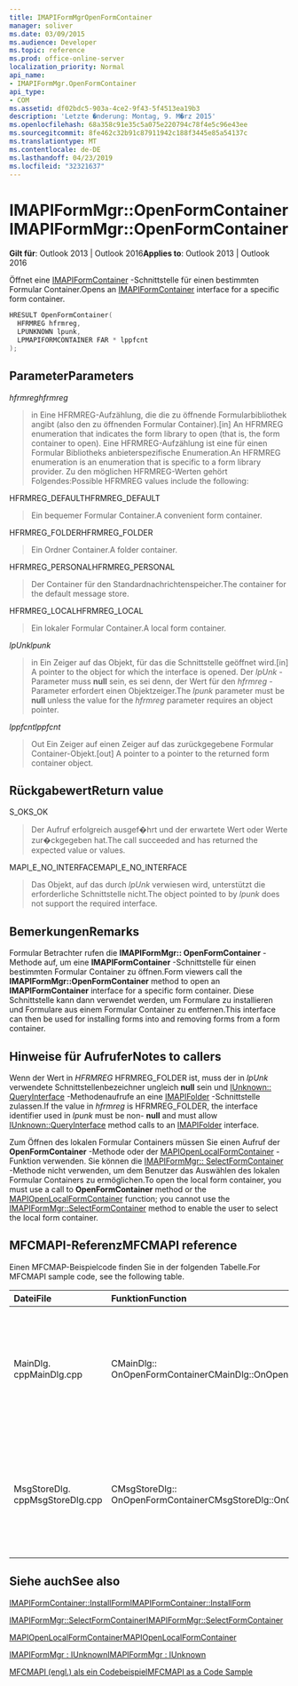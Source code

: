```yaml
---
title: IMAPIFormMgrOpenFormContainer
manager: soliver
ms.date: 03/09/2015
ms.audience: Developer
ms.topic: reference
ms.prod: office-online-server
localization_priority: Normal
api_name:
- IMAPIFormMgr.OpenFormContainer
api_type:
- COM
ms.assetid: df02bdc5-903a-4ce2-9f43-5f4513ea19b3
description: 'Letzte �nderung: Montag, 9. M�rz 2015'
ms.openlocfilehash: 68a358c91e35c5a075e220794c78f4e5c96e43ee
ms.sourcegitcommit: 8fe462c32b91c87911942c188f3445e85a54137c
ms.translationtype: MT
ms.contentlocale: de-DE
ms.lasthandoff: 04/23/2019
ms.locfileid: "32321637"
---
```

# <a name="imapiformmgropenformcontainer"></a><span data-ttu-id="fb120-103">IMAPIFormMgr::OpenFormContainer</span><span class="sxs-lookup"><span data-stu-id="fb120-103">IMAPIFormMgr::OpenFormContainer</span></span>

  
  
<span data-ttu-id="fb120-104">**Gilt für**: Outlook 2013 | Outlook 2016</span><span class="sxs-lookup"><span data-stu-id="fb120-104">**Applies to**: Outlook 2013 | Outlook 2016</span></span> 
  
<span data-ttu-id="fb120-105">Öffnet eine [IMAPIFormContainer](imapiformcontaineriunknown.md) -Schnittstelle für einen bestimmten Formular Container.</span><span class="sxs-lookup"><span data-stu-id="fb120-105">Opens an [IMAPIFormContainer](imapiformcontaineriunknown.md) interface for a specific form container.</span></span> 
  
```cpp
HRESULT OpenFormContainer(
  HFRMREG hfrmreg,
  LPUNKNOWN lpunk,
  LPMAPIFORMCONTAINER FAR * lppfcnt
);
```

## <a name="parameters"></a><span data-ttu-id="fb120-106">Parameter</span><span class="sxs-lookup"><span data-stu-id="fb120-106">Parameters</span></span>

 <span data-ttu-id="fb120-107">_hfrmreg_</span><span class="sxs-lookup"><span data-stu-id="fb120-107">_hfrmreg_</span></span>
  
> <span data-ttu-id="fb120-108">in Eine HFRMREG-Aufzählung, die die zu öffnende Formularbibliothek angibt (also den zu öffnenden Formular Container).</span><span class="sxs-lookup"><span data-stu-id="fb120-108">[in] An HFRMREG enumeration that indicates the form library to open (that is, the form container to open).</span></span> <span data-ttu-id="fb120-109">Eine HFRMREG-Aufzählung ist eine für einen Formular Bibliotheks anbieterspezifische Enumeration.</span><span class="sxs-lookup"><span data-stu-id="fb120-109">An HFRMREG enumeration is an enumeration that is specific to a form library provider.</span></span> <span data-ttu-id="fb120-110">Zu den möglichen HFRMREG-Werten gehört Folgendes:</span><span class="sxs-lookup"><span data-stu-id="fb120-110">Possible HFRMREG values include the following:</span></span>
    
<span data-ttu-id="fb120-111">HFRMREG_DEFAULT</span><span class="sxs-lookup"><span data-stu-id="fb120-111">HFRMREG_DEFAULT</span></span> 
  
> <span data-ttu-id="fb120-112">Ein bequemer Formular Container.</span><span class="sxs-lookup"><span data-stu-id="fb120-112">A convenient form container.</span></span>
    
<span data-ttu-id="fb120-113">HFRMREG_FOLDER</span><span class="sxs-lookup"><span data-stu-id="fb120-113">HFRMREG_FOLDER</span></span> 
  
> <span data-ttu-id="fb120-114">Ein Ordner Container.</span><span class="sxs-lookup"><span data-stu-id="fb120-114">A folder container.</span></span> 
    
<span data-ttu-id="fb120-115">HFRMREG_PERSONAL</span><span class="sxs-lookup"><span data-stu-id="fb120-115">HFRMREG_PERSONAL</span></span> 
  
> <span data-ttu-id="fb120-116">Der Container für den Standardnachrichtenspeicher.</span><span class="sxs-lookup"><span data-stu-id="fb120-116">The container for the default message store.</span></span> 
    
<span data-ttu-id="fb120-117">HFRMREG_LOCAL</span><span class="sxs-lookup"><span data-stu-id="fb120-117">HFRMREG_LOCAL</span></span> 
  
> <span data-ttu-id="fb120-118">Ein lokaler Formular Container.</span><span class="sxs-lookup"><span data-stu-id="fb120-118">A local form container.</span></span> 
    
 <span data-ttu-id="fb120-119">_lpUnk_</span><span class="sxs-lookup"><span data-stu-id="fb120-119">_lpunk_</span></span>
  
> <span data-ttu-id="fb120-120">in Ein Zeiger auf das Objekt, für das die Schnittstelle geöffnet wird.</span><span class="sxs-lookup"><span data-stu-id="fb120-120">[in] A pointer to the object for which the interface is opened.</span></span> <span data-ttu-id="fb120-121">Der _lpUnk_ -Parameter muss **null** sein, es sei denn, der Wert für den _hfrmreg_ -Parameter erfordert einen Objektzeiger.</span><span class="sxs-lookup"><span data-stu-id="fb120-121">The  _lpunk_ parameter must be **null** unless the value for the  _hfrmreg_ parameter requires an object pointer.</span></span> 
    
 <span data-ttu-id="fb120-122">_lppfcnt_</span><span class="sxs-lookup"><span data-stu-id="fb120-122">_lppfcnt_</span></span>
  
> <span data-ttu-id="fb120-123">Out Ein Zeiger auf einen Zeiger auf das zurückgegebene Formular Container-Objekt.</span><span class="sxs-lookup"><span data-stu-id="fb120-123">[out] A pointer to a pointer to the returned form container object.</span></span>
    
## <a name="return-value"></a><span data-ttu-id="fb120-124">Rückgabewert</span><span class="sxs-lookup"><span data-stu-id="fb120-124">Return value</span></span>

<span data-ttu-id="fb120-125">S_OK</span><span class="sxs-lookup"><span data-stu-id="fb120-125">S_OK</span></span> 
  
> <span data-ttu-id="fb120-126">Der Aufruf erfolgreich ausgef�hrt und der erwartete Wert oder Werte zur�ckgegeben hat.</span><span class="sxs-lookup"><span data-stu-id="fb120-126">The call succeeded and has returned the expected value or values.</span></span>
    
<span data-ttu-id="fb120-127">MAPI_E_NO_INTERFACE</span><span class="sxs-lookup"><span data-stu-id="fb120-127">MAPI_E_NO_INTERFACE</span></span> 
  
> <span data-ttu-id="fb120-128">Das Objekt, auf das durch _lpUnk_ verwiesen wird, unterstützt die erforderliche Schnittstelle nicht.</span><span class="sxs-lookup"><span data-stu-id="fb120-128">The object pointed to by  _lpunk_ does not support the required interface.</span></span> 
    
## <a name="remarks"></a><span data-ttu-id="fb120-129">Bemerkungen</span><span class="sxs-lookup"><span data-stu-id="fb120-129">Remarks</span></span>

<span data-ttu-id="fb120-130">Formular Betrachter rufen die **IMAPIFormMgr:: OpenFormContainer** -Methode auf, um eine **IMAPIFormContainer** -Schnittstelle für einen bestimmten Formular Container zu öffnen.</span><span class="sxs-lookup"><span data-stu-id="fb120-130">Form viewers call the **IMAPIFormMgr::OpenFormContainer** method to open an **IMAPIFormContainer** interface for a specific form container.</span></span> <span data-ttu-id="fb120-131">Diese Schnittstelle kann dann verwendet werden, um Formulare zu installieren und Formulare aus einem Formular Container zu entfernen.</span><span class="sxs-lookup"><span data-stu-id="fb120-131">This interface can then be used for installing forms into and removing forms from a form container.</span></span> 
  
## <a name="notes-to-callers"></a><span data-ttu-id="fb120-132">Hinweise für Aufrufer</span><span class="sxs-lookup"><span data-stu-id="fb120-132">Notes to callers</span></span>

<span data-ttu-id="fb120-133">Wenn der Wert in _HFRMREG_ HFRMREG_FOLDER ist, muss der in _lpUnk_ verwendete Schnittstellenbezeichner ungleich **null** sein und [IUnknown:: QueryInterface](https://msdn.microsoft.com/library/ms682521%28v=VS.85%29.aspx) -Methodenaufrufe an eine [IMAPIFolder](imapifolderimapicontainer.md) -Schnittstelle zulassen.</span><span class="sxs-lookup"><span data-stu-id="fb120-133">If the value in  _hfrmreg_ is HFRMREG_FOLDER, the interface identifier used in  _lpunk_ must be non- **null** and must allow [IUnknown::QueryInterface](https://msdn.microsoft.com/library/ms682521%28v=VS.85%29.aspx) method calls to an [IMAPIFolder](imapifolderimapicontainer.md) interface.</span></span> 
  
<span data-ttu-id="fb120-134">Zum Öffnen des lokalen Formular Containers müssen Sie einen Aufruf der **OpenFormContainer** -Methode oder der [MAPIOpenLocalFormContainer](mapiopenlocalformcontainer.md) -Funktion verwenden. Sie können die [IMAPIFormMgr:: SelectFormContainer](imapiformmgr-selectformcontainer.md) -Methode nicht verwenden, um dem Benutzer das Auswählen des lokalen Formular Containers zu ermöglichen.</span><span class="sxs-lookup"><span data-stu-id="fb120-134">To open the local form container, you must use a call to **OpenFormContainer** method or the [MAPIOpenLocalFormContainer](mapiopenlocalformcontainer.md) function; you cannot use the [IMAPIFormMgr::SelectFormContainer](imapiformmgr-selectformcontainer.md) method to enable the user to select the local form container.</span></span> 
  
## <a name="mfcmapi-reference"></a><span data-ttu-id="fb120-135">MFCMAPI-Referenz</span><span class="sxs-lookup"><span data-stu-id="fb120-135">MFCMAPI reference</span></span>

<span data-ttu-id="fb120-136">Einen MFCMAP-Beispielcode finden Sie in der folgenden Tabelle.</span><span class="sxs-lookup"><span data-stu-id="fb120-136">For MFCMAPI sample code, see the following table.</span></span>
  
|<span data-ttu-id="fb120-137">**Datei**</span><span class="sxs-lookup"><span data-stu-id="fb120-137">**File**</span></span>|<span data-ttu-id="fb120-138">**Funktion**</span><span class="sxs-lookup"><span data-stu-id="fb120-138">**Function**</span></span>|<span data-ttu-id="fb120-139">**Comment**</span><span class="sxs-lookup"><span data-stu-id="fb120-139">**Comment**</span></span>|
|:-----|:-----|:-----|
|<span data-ttu-id="fb120-140">MainDlg. cpp</span><span class="sxs-lookup"><span data-stu-id="fb120-140">MainDlg.cpp</span></span>  <br/> |<span data-ttu-id="fb120-141">CMainDlg:: OnOpenFormContainer</span><span class="sxs-lookup"><span data-stu-id="fb120-141">CMainDlg::OnOpenFormContainer</span></span>  <br/> |<span data-ttu-id="fb120-142">MFCMAPI verwendet die **IMAPIFormMgr:: OpenFormContainer** -Methode, um einen Formular Container abzurufen, damit der Inhalt des Containers gerendert werden kann.</span><span class="sxs-lookup"><span data-stu-id="fb120-142">MFCMAPI uses the **IMAPIFormMgr::OpenFormContainer** method to retrieve a form container so the container's contents can be rendered.</span></span>  <br/> |
|<span data-ttu-id="fb120-143">MsgStoreDlg. cpp</span><span class="sxs-lookup"><span data-stu-id="fb120-143">MsgStoreDlg.cpp</span></span>  <br/> |<span data-ttu-id="fb120-144">CMsgStoreDlg:: OnOpenFormContainer</span><span class="sxs-lookup"><span data-stu-id="fb120-144">CMsgStoreDlg::OnOpenFormContainer</span></span>  <br/> |<span data-ttu-id="fb120-145">MFCMAPI verwendet die **IMAPIFormMgr:: OpenFormContainer** -Methode, um einen Formular Container für einen Ordner abzurufen, damit der Inhalt des Containers gerendert werden kann.</span><span class="sxs-lookup"><span data-stu-id="fb120-145">MFCMAPI uses the **IMAPIFormMgr::OpenFormContainer** method to retrieve a form container for a folder so the container's contents can be rendered.</span></span>  <br/> |
   
## <a name="see-also"></a><span data-ttu-id="fb120-146">Siehe auch</span><span class="sxs-lookup"><span data-stu-id="fb120-146">See also</span></span>



[<span data-ttu-id="fb120-147">IMAPIFormContainer::InstallForm</span><span class="sxs-lookup"><span data-stu-id="fb120-147">IMAPIFormContainer::InstallForm</span></span>](imapiformcontainer-installform.md)
  
[<span data-ttu-id="fb120-148">IMAPIFormMgr::SelectFormContainer</span><span class="sxs-lookup"><span data-stu-id="fb120-148">IMAPIFormMgr::SelectFormContainer</span></span>](imapiformmgr-selectformcontainer.md)
  
[<span data-ttu-id="fb120-149">MAPIOpenLocalFormContainer</span><span class="sxs-lookup"><span data-stu-id="fb120-149">MAPIOpenLocalFormContainer</span></span>](mapiopenlocalformcontainer.md)
  
[<span data-ttu-id="fb120-150">IMAPIFormMgr : IUnknown</span><span class="sxs-lookup"><span data-stu-id="fb120-150">IMAPIFormMgr : IUnknown</span></span>](imapiformmgriunknown.md)


[<span data-ttu-id="fb120-151">MFCMAPI (engl.) als ein Codebeispiel</span><span class="sxs-lookup"><span data-stu-id="fb120-151">MFCMAPI as a Code Sample</span></span>](mfcmapi-as-a-code-sample.md)

